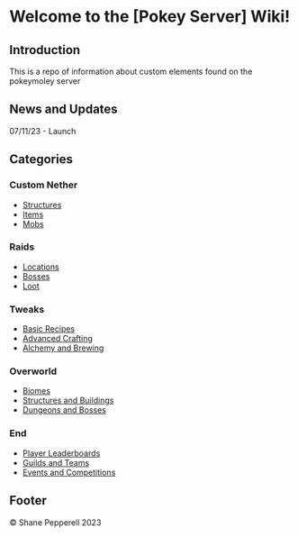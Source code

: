 ﻿# Welcome to the [Pokey Server] Wiki!

## Introduction
This is a repo of information about custom elements found on the pokeymoley server

## News and Updates
07/11/23 - Launch

## Categories

### Custom Nether
- [Structures](netherstructures)
- [Items](netheritems)
- [Mobs](nethermobs)

### Raids
- [Locations](link-to-category-page)
- [Bosses](link-to-category-page)
- [Loot](link-to-category-page)

### Tweaks
- [Basic Recipes](link-to-category-page)
- [Advanced Crafting](link-to-category-page)
- [Alchemy and Brewing](link-to-category-page)

### Overworld
- [Biomes](link-to-category-page)
- [Structures and Buildings](link-to-category-page)
- [Dungeons and Bosses](link-to-category-page)

### End
- [Player Leaderboards](link-to-category-page)
- [Guilds and Teams](link-to-category-page)
- [Events and Competitions](link-to-category-page)

## Footer
©️ Shane Pepperell 2023
